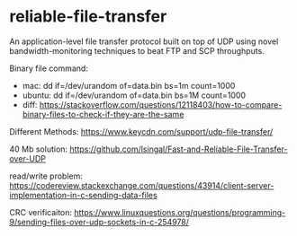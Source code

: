 # reliable-file-transfer
An application-level file transfer protocol built on top of UDP using novel bandwidth-monitoring techniques to beat FTP and SCP throughputs.


Binary file command: 
- mac: dd if=/dev/urandom of=data.bin bs=1m count=1000
- ubuntu: dd if=/dev/urandom of=data.bin bs=1M count=1000
- diff: https://stackoverflow.com/questions/12118403/how-to-compare-binary-files-to-check-if-they-are-the-same

Different Methods: https://www.keycdn.com/support/udp-file-transfer/ 

40 Mb solution: https://github.com/lsingal/Fast-and-Reliable-File-Transfer-over-UDP

read/write problem: https://codereview.stackexchange.com/questions/43914/client-server-implementation-in-c-sending-data-files

CRC verificaiton:  https://www.linuxquestions.org/questions/programming-9/sending-files-over-udp-sockets-in-c-254978/

